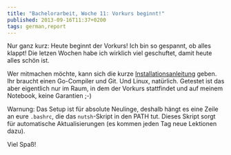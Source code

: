```yaml
---
title: "Bachelorarbeit, Woche 11: Vorkurs beginnt!"
published: 2013-09-16T11:37+0200
tags: german,report
---
```


Nur ganz kurz: Heute beginnt der Vorkurs! Ich bin so gespannt, ob alles klappt! Die letzen Wochen habe ich wirklich viel geschuftet, damit heute alles schön ist.

Wer mitmachen möchte, kann sich die kurze [Installationsanleitung](http://nutsh.morr.cc/) geben. Ihr braucht einen Go-Compiler und Git. Und Linux, natürlich. Getestet ist das aber eigentlich nur im Raum, in dem der Vorkurs stattfindet und auf meinem Notebook, keine Garantien ;-)

Warnung: Das Setup ist für absolute Neulinge, deshalb hängt es eine Zeile an eure `.bashrc`, die das `nutsh`-Skript in den PATH tut. Dieses Skript sorgt für automatische Aktualisierungen (es kommen jeden Tag neue Lektionen dazu).

Viel Spaß!
